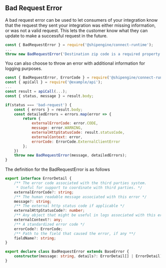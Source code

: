 ## Bad Request Error
A bad request error can be used to let consumers of your integration know that the request they sent your integration was either missing information, or was not a valid request. This lets the customer know what they can update to make a successful request in the future.

```JavaScript
const { BadRequestError } = require('@shipengine/connect-runtime');
...
throw new BadRequestError('Destination zip code is a required property.');
```

You can also choose to throw an error with additional information for logging purposes.

```JavaScript
const { BadRequestError, ErrorCode } = require('@shipengine/connect-runtime');
const { apiCall } = require('@example/api');
...
const result = apiCall(...);
const { status, message } = result.body;

if(status === 'bad-request') {
    const { errors } = result.body;
    const detailedErrors = errors.map(error => {
        return {
            externalErrorCode: error.CODE,
            message: error.WARNING,
            externalHttpStatusCode: result.statusCode,
            externalContext: error,
            errorCode: ErrorCode.ExternalClientError
        };
    })
    throw new BadRequestError(message, detailedErrors);
}
```
The definition for the BadRequestError is as follows
```TypeScript
export interface ErrorDetail {
    /** The error code associated with the third parties system.
     * Useful for support to coordinate with third parties. */
    externalErrorCode?: string;
    /** The human readable message associated with this error */
    message?: string;
    /** The external http status code if applicable */
    externalHttpStatusCode?: number;
    /** Any object that might be useful in logs associated with this error */
    externalContext?: any;
    /** A standardized error code */
    errorCode?: ErrorCode;
    /** Path to the field that caused the error, if any **/
    fieldName?: string;
}

export declare class BadRequestError extends BaseError {
    constructor(message: string, details?: ErrorDetail[] | ErrorDetail);
}
```
